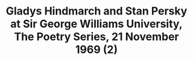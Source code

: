 ---
layout: manifest
title: Gladys Hindmarch and Stan Persky at Sir George Williams University, The Poetry
  Series, 21 November 1969 (2)
manifest_name: gladys-hindmarch-and-stan-persky-at-sir-george-williams-university-the-poetry-series-21-november-1969-2-

---